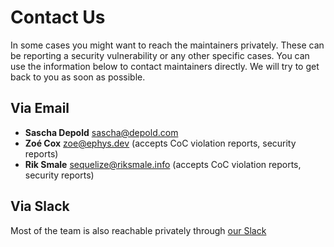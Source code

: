# Contact Us

In some cases you might want to reach the maintainers privately. These can be reporting a security vulnerability or any other specific cases.
You can use the information below to contact maintainers directly. We will try to get back to you as soon as possible.

## Via Email

- **Sascha Depold** sascha@depold.com
- **Zoé Cox** zoe@ephys.dev (accepts CoC violation reports, security reports)
- **Rik Smale** sequelize@riksmale.info (accepts CoC violation reports, security reports)

## Via Slack

Most of the team is also reachable privately through [our Slack](https://join.slack.com/t/sequelize/shared_invite/zt-1igt9hx8h-tGWU4AI1bRPvkRdEK5wnuQ)
